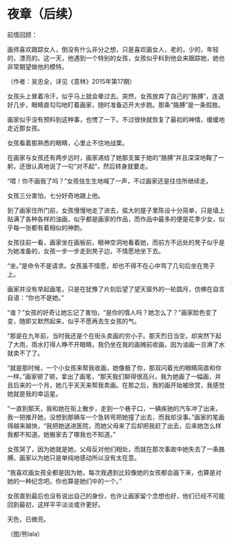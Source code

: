 # 夜章（后续）

前情回顾： 

画师喜欢跟踪女人，倒没有什么非分之想，只是喜欢画女人，老的，少的，年轻的，漂亮的。这一天，他遇到一个特别的女孩，女孩似乎料到他会来跟踪她，她也非常期望做他的模特。 

（作者：吴忠全，详见《意林》2015年第17期） 

女孩头上冒着冷汗，似乎马上就会晕过去。突然，女孩放弃了自己的“胳膊”，连退好几步，眼睛直勾勾地盯着画家，随时准备迈开大步跑。那条“胳膊”是一条假肢。 

画家似乎没有预料到这种事，也愣了一下。不过很快就恢复了最初的神情，缓缓地走近那女孩。 

女孩看着那熟悉的眼睛，心里止不住地战栗。 

在画家与女孩还有两步远时，画家递给了她那支属于她的“胳膊”并且深深地鞠了一躬，还很认真地说了一句“对不起”，然后转身就要走。 

“喂！你不画我了吗？”女孩怯生生地喊了一声，不过画家还是往住所继续走。 

女孩三分害怕，七分好奇地跟上他。 

到了画家住所门前，女孩慢慢地走了进去，偌大的屋子里陈设十分简单，只是墙上贴满了各种各样的油画，似乎都是画家的作品，而作品中最多的便是花季少女，似乎每一张都有着相似的神韵。 

女孩往前一看，画家坐在画板前，眼神空洞地看着她，而前方不远处的凳子似乎是为她准备的，女孩一步一步走到凳子边，不情愿地坐下去。 

“坐。”是命令不是请求。女孩虽不情愿，却也不得不在心中骂了几句后坐在凳子上。 

画家并没有举起画笔，只是在犹豫了片刻后望了望天窗外的一轮圆月，仿佛在自言自语：“你也不是她。” 

“谁？”女孩的好奇让她忘记了害怕，“是你的情人吗？她怎么了？”画家脸色变了变，随即又默然起来，似乎不愿再去生女孩的气。 

“那是在九年前，当时我还是个在街头卖画的穷小子。那天烈日当空，却突然下起了大雨，雨水打得人睁不开眼睛，我仍坐在我的画摊前收画，因为油画一旦淋了水就卖不了了。 

“就是那时候，一个小女孩来帮我收画，她像极了你，那双闪着光的眼睛简直和你一样。”画家顿了顿，拿出了画笔，“那天我们聊得很高兴，我为她画了一幅画，并且后来的一个月，她几乎天天来帮我卖画。在那之后，我的画开始被欣赏，我感觉她就是我的幸运星。 

“一直到那天，我和她在街上散步，走到一个巷子口，一辆疾驰的汽车冲了出来，我一把推开她，没想到那辆车一个急转弯把她撞了出去，而我却没事。”画家的笔画得越来越快，“我把她送进医院，而她父母来了后却把我赶了出去，后来她怎么样我都不知道。她搬家去了哪我也不知道。” 

女孩哭了，因为她就是她，父母反对他们相处，而就在那次事故中她失去了一条胳膊。画家以为她只是单纯地感动所以没有太在意。 

“我喜欢画女孩全都是因为她，每次我遇到比较像她的女孩都会画下来，也算是对她的一种纪念吧。你也算是她们中的一个。” 

女孩直到最后也没有说出自己的身份，也许让画家留个念想也好，他们已经不可能回到最初，这样平平淡淡或许更好。 

天色，已微亮。 

（图/熊lala）